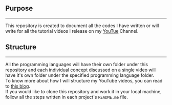## Purpose
---
This repository is created to document all the codes I have written or will write for all the tutorial videos I release on my [YouTue](https://www.youtube.com/channel/UCU1pyP_fyNxOitA9VHBKP_g) Channel.

## Structure
---
All the programming languages will have their own folder under this repository and each individual concept discussed on a single video will have it's own folder under the specified programming language folder.  
To know more about how I will structure my YouTube videos, you can read to [this blog](https://bitzsspace.com/single/i-created-a-youtube-channel-today).  
If you would like to clone this repository and work it in your local machine, follow all the steps written in each project's `README.me` file.